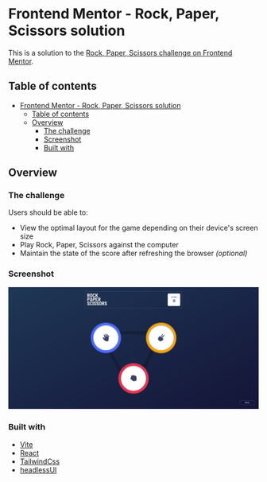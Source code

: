 # Frontend Mentor - Rock, Paper, Scissors solution

This is a solution to the [Rock, Paper, Scissors challenge on Frontend Mentor](https://www.frontendmentor.io/challenges/rock-paper-scissors-game-pTgwgvgH).

## Table of contents

- [Frontend Mentor - Rock, Paper, Scissors solution](#frontend-mentor---rock-paper-scissors-solution)
  - [Table of contents](#table-of-contents)
  - [Overview](#overview)
    - [The challenge](#the-challenge)
    - [Screenshot](#screenshot)
    - [Built with](#built-with)

## Overview

### The challenge

Users should be able to:

- View the optimal layout for the game depending on their device's screen size
- Play Rock, Paper, Scissors against the computer
- Maintain the state of the score after refreshing the browser _(optional)_

### Screenshot

![Home Page Screenshot](screenshot.png)

### Built with

- [Vite](https://vitejs.dev/)
- [React](https://reactjs.org/)
- [TailwindCss](https://tailwindcss.com/)
- [headlessUI](https://headlessui.com/)
